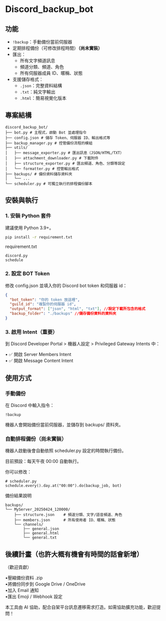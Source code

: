 # Discord_backup_bot
## 功能

- `!backup`：手動備份當前伺服器
- 定期排程備份（可修改排程時間）**（尚未實裝）**
- 匯出：
  - 所有文字頻道訊息
  - 頻道分類、頻道、角色
  - 所有伺服器成員 ID、暱稱、狀態
- 支援儲存格式：
  - `.json`：完整資料結構
  - `.txt`：純文字輸出
  - `.html`：簡易視覺化版本

## 專案結構
```
discord_backup_bot/  
├── bot.py # 主程式，啟動 Bot 並處理指令  
├── config.json # 儲存 Token、伺服器 ID、輸出格式等  
├── backup_manager.py # 控管備份流程的模組  
├── utils/  
│   ├── message_exporter.py # 匯出訊息（JSON/HTML/TXT）  
│   ├── attachment_downloader.py # 下載附件  
│   ├── structure_exporter.py # 匯出頻道、角色、分類等設定  
│   └── formatter.py # 控管輸出格式  
├── backups/ # 備份資料儲存資料夾  
│   └── ...  
└── scheduler.py # 可獨立執行的排程備份腳本  
```
## 安裝與執行

### 1. 安裝 Python 套件

建議使用 Python 3.9+。

```bash
pip install -r requirement.txt
```
requirement.txt
```
discord.py
schedule
```

### 2. 設定 BOT Token

修改 config.json 並填入你的 Discord bot token 和伺服器 id：
```config.json
{
  "bot_token": "你的 token 放這裡",
  "guild_id": "複製你的伺服器 id",
  "output_format": ["json", "html", "txt"], //設定下載所包含的格式
  "backup_folder": "./backups" //儲存備份資料的資料夾
}
```

<!--
 或在 config.py 中直接讀取該檔案：

```
import json

with open("config.json", "r") as f:
    config = json.load(f)

BOT_TOKEN = config["BOT_TOKEN"]
```
-->

### 3. 啟用 Intent（重要）

到 Discord Developer Portal > 機器人設定 > Privileged Gateway Intents 中：

• ✅ 開啟 Server Members Intent  
• ✅ 開啟 Message Content Intent  

## 使用方式

### 手動備份

在 Discord 中輸入指令：

```
!backup
```

機器人會開始備份當前伺服器，並儲存到 backups/ 資料夾。

### 自動排程備份（尚未實裝）

機器人啟動後會自動依照 scheduler.py 設定的時間執行備份。  

目前預設：每天午夜 00:00 自動執行。  

你可以修改：
```
# scheduler.py
schedule.every().day.at("00:00").do(backup_job, bot)
```

備份結果說明
```
backups/  
└── MyServer_20250424_120000/  
    ├── structure.json    # 頻道分類、文字/語音頻道、角色  
    ├── members.json      # 所有使用者 ID、暱稱、狀態  
    └── channels/  
        ├── general.json  
        ├── general.html  
        └── general.txt  
```
## 後續計畫（也許大概有機會有時間的話會新增）
（歡迎貢獻）

•壓縮備份資料 .zip  
•將備份同步到 Google Drive / OneDrive  
•加入 Email 通知  
•匯出 Emoji / Webhook 設定  


本工具由 AI 協助，配合自架平台訊息遷移需求打造。如需協助擴充功能，歡迎提問！
